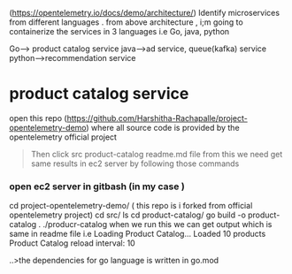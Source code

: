 (https://opentelemetry.io/docs/demo/architecture/)
Identify microservices from different languages . from above architecture , i;m going to containerize the services in 3 languages i.e Go, java, python

Go--> product catalog service
java-->ad service, queue(kafka) service
python-->recommendation service

# product catalog service
open this repo (https://github.com/Harshitha-Rachapalle/project-opentelemetry-demo) where all source code is provided by the opentelemetry official project
> Then click src
> product-catalog
> readme.md file from this we need get same results in ec2 server by following those commands

### open ec2 server in gitbash (in my case )
cd project-opentelemetry-demo/ ( this repo is i forked from official opentelemetry project)
cd src/
ls
cd product-catalog/
go build -o product-catalog .
./producr-catalog when we run this we can get output which is same in readme file
i.e 
 Loading Product Catalog...
Loaded 10 products
Product Catalog reload interval: 10



..>the dependencies for go language is written in go.mod
